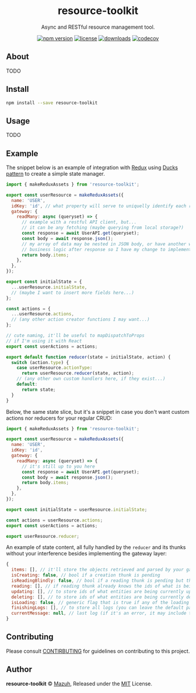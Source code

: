 <p align="center"><h1 align="center">
  resource-toolkit
</h1>

<p align="center">
  Async and RESTful resource management tool.
</p>

<p align="center">
  <a href="https://www.npmjs.org/package/resource-toolkit"><img src="https://badgen.net/npm/v/resource-toolkit" alt="npm version"/></a>
  <a href="https://www.npmjs.org/package/resource-toolkit"><img src="https://badgen.net/npm/license/resource-toolkit" alt="license"/></a>
  <a href="https://www.npmjs.org/package/resource-toolkit"><img src="https://badgen.net/npm/dt/resource-toolkit" alt="downloads"/></a>
  <a href="https://codecov.io/gh/mazuh/resource-toolkit"><img src="https://badgen.net/codecov/c/github/mazuh/resource-toolkit" alt="codecov"/></a>
</p>

## About

TODO

## Install

```bash
npm install --save resource-toolkit
```

## Usage

TODO

## Example

The snippet below is an example of integration with [Redux](https://redux.js.org/)
using [Ducks pattern](https://redux.js.org/style-guide/style-guide/#structure-files-as-feature-folders-or-ducks)
to create a simple state manager.

```js
import { makeReduxAssets } from 'resource-toolkit';

export const userResource = makeReduxAssets({
  name: 'USER',
  idKey: 'id', // what property will serve to uniquelly identify each resource object?
  gateway: {
    readMany: async (queryset) => {
      // example with a restful API client, but...
      // it can be any fetching (maybe querying from local storage?)
      const response = await UserAPI.get(queryset);
      const body = await response.json();
      // my array of data may be nested in JSON body, or have another weird
      // business logic after response so I have my change to implement it here.
      return body.items;
    },
  },
});

export const initialState = {
  ...userResource.initialState,
  // (maybe I want to insert more fields here...)
};

const actions = {
  ...userResource.actions,
  // (any other action creator functions I may want...)
};

// cute naming, it'll be useful to mapDispatchToProps
// if I'm using it with React
export const userActions = actions;

export default function reducer(state = initialState, action) {
  switch (action.type) {
    case userResource.actionType:
      return userResource.reducer(state, action);
    // (any other own custom handlers here, if they exist...)
    default:
      return state;
  }
}
```

Below, the same state slice, but it's a snippet in case you don't want custom actions nor
reducers for your regular CRUD:

```js
import { makeReduxAssets } from 'resource-toolkit';

export const userResource = makeReduxAssets({
  name: 'USER',
  idKey: 'id',
  gateway: {
    readMany: async (queryset) => {
      // it's still up to you here
      const response = await UserAPI.get(queryset);
      const body = await response.json();
      return body.items;
    },
  },
});

export const initialState = userResource.initialState;

const actions = userResource.actions;
export const userActions = actions;

export userResource.reducer;
```

An example of state content, all fully handled by the `reducer` and its thunks without your interference
besides implementing the gateway layer:

```js
{
  items: [], // it'll store the objects retrieved and parsed by your gateway functions
  isCreating: false, // bool if a creation thunk is pending
  isReadingBlindly: false, // bool if a reading thunk is pending but the client is unaware of its ids
  reading: [], // if reading thunk already knows the ids of what is being retrieved, it'll be stored here
  updating: [], // to store ids of what entities are being currently updated
  deleting: [], // to store ids of what entities are being currently deleted
  isLoading: false, // generic flag that is true if any of the loading utils above is filled
  finishingLogs: [], // to store all logs (you can leave the default parser or implement it you by yourself)
  currentMessage: null, // last log (if it's an error, it may include the original exception for debugging)
}
```

## Contributing

Please consult [CONTIRBUTING](./CONTRIBUTING.md) for guidelines on contributing to this project.

## Author

**resource-toolkit** © [Mazuh](https://github.com/mazuh), Released under the [MIT](./LICENSE) License.

